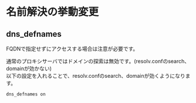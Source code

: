 # 名前解決の挙動変更
## dns_defnames
FQDNで指定せずにアクセスする場合は注意が必要です。  
  
通常のプロキシサーバではドメインの探索は無効です。(resolv.confのsearch、domainが効かない)  
以下の設定を入れることで、resolv.confのsearch、domainが効くようになります。
```
dns_defnames on
```
